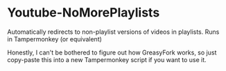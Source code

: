 # Youtube-NoMorePlaylists
Automatically redirects to non-playlist versions of videos in playlists. Runs in Tampermonkey (or equivalent)


Honestly, I can't be bothered to figure out how GreasyFork works, so just copy-paste this into a new Tampermonkey script if you want to use it.
